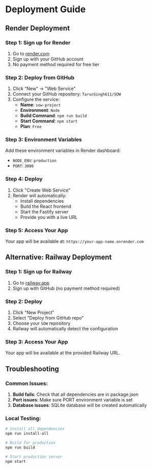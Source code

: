 # Deployment Guide

## Render Deployment

### Step 1: Sign up for Render
1. Go to [render.com](https://render.com)
2. Sign up with your GitHub account
3. No payment method required for free tier

### Step 2: Deploy from GitHub
1. Click "New" → "Web Service"
2. Connect your GitHub repository: `TarunSingh611/SOW`
3. Configure the service:
   - **Name**: `sow-project`
   - **Environment**: `Node`
   - **Build Command**: `npm run build`
   - **Start Command**: `npm start`
   - **Plan**: `Free`

### Step 3: Environment Variables
Add these environment variables in Render dashboard:
- `NODE_ENV`: `production`
- `PORT`: `3000`

### Step 4: Deploy
1. Click "Create Web Service"
2. Render will automatically:
   - Install dependencies
   - Build the React frontend
   - Start the Fastify server
   - Provide you with a live URL

### Step 5: Access Your App
Your app will be available at: `https://your-app-name.onrender.com`

## Alternative: Railway Deployment

### Step 1: Sign up for Railway
1. Go to [railway.app](https://railway.app)
2. Sign up with GitHub (no payment method required)

### Step 2: Deploy
1. Click "New Project"
2. Select "Deploy from GitHub repo"
3. Choose your `SOW` repository
4. Railway will automatically detect the configuration

### Step 3: Access Your App
Your app will be available at the provided Railway URL.

## Troubleshooting

### Common Issues:
1. **Build fails**: Check that all dependencies are in package.json
2. **Port issues**: Make sure PORT environment variable is set
3. **Database issues**: SQLite database will be created automatically

### Local Testing:
```bash
# Install all dependencies
npm run install-all

# Build for production
npm run build

# Start production server
npm start
```

